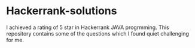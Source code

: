 # Hackerrank-solutions
I achieved a rating of 5 star in Hackerrank JAVA progrmming. This repository contains some of the questions which I found quiet challenging for me.

